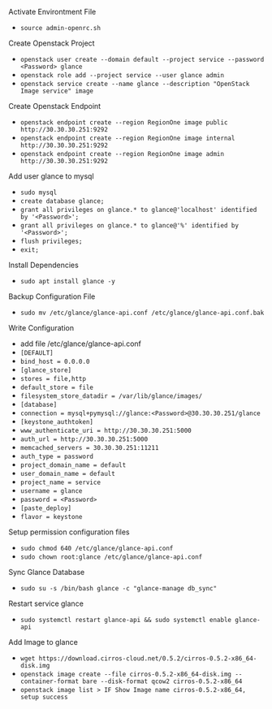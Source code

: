 Activate Environtment File
- `````source admin-openrc.sh`````

Create Openstack Project
- `````openstack user create --domain default --project service --password <Password> glance`````
- `````openstack role add --project service --user glance admin`````
- `````openstack service create --name glance --description "OpenStack Image service" image`````

Create Openstack Endpoint
- `````openstack endpoint create --region RegionOne image public http://30.30.30.251:9292`````
- `````openstack endpoint create --region RegionOne image internal http://30.30.30.251:9292`````
- `````openstack endpoint create --region RegionOne image admin http://30.30.30.251:9292`````
  
Add user glance to mysql
- `````sudo mysql`````
- `````create database glance;`````
- `````grant all privileges on glance.* to glance@'localhost' identified by '<Password>';`````
- `````grant all privileges on glance.* to glance@'%' identified by '<Password>';`````
- `````flush privileges;`````
- `````exit;`````

Install Dependencies
- `````sudo apt install glance -y`````

Backup Configuration File
- `````sudo mv /etc/glance/glance-api.conf /etc/glance/glance-api.conf.bak`````

Write Configuration 
- add file /etc/glance/glance-api.conf
 - `````[DEFAULT]`````
 - `````bind_host = 0.0.0.0`````
 - `````[glance_store]`````
 - `````stores = file,http`````
 - `````default_store = file`````
 - `````filesystem_store_datadir = /var/lib/glance/images/`````
 - `````[database]`````
 - `````connection = mysql+pymysql://glance:<Password>@30.30.30.251/glance`````
 - `````[keystone_authtoken]`````
 - `````www_authenticate_uri = http://30.30.30.251:5000`````
 - `````auth_url = http://30.30.30.251:5000`````
 - `````memcached_servers = 30.30.30.251:11211`````
 - `````auth_type = password`````
 - `````project_domain_name = default`````
 - `````user_domain_name = default`````
 - `````project_name = service`````
 - `````username = glance`````
 - `````password = <Password>`````
 - `````[paste_deploy]`````
 - `````flavor = keystone`````
  
Setup permission configuration files
- `````sudo chmod 640 /etc/glance/glance-api.conf`````
- `````sudo chown root:glance /etc/glance/glance-api.conf`````
  
Sync Glance Database
- `````sudo su -s /bin/bash glance -c "glance-manage db_sync"`````

Restart service glance
- `````sudo systemctl restart glance-api && sudo systemctl enable glance-api`````

Add Image to glance
- `````wget https://download.cirros-cloud.net/0.5.2/cirros-0.5.2-x86_64-disk.img`````
- `````openstack image create --file cirros-0.5.2-x86_64-disk.img --container-format bare --disk-format qcow2 cirros-0.5.2-x86_64`````
- `````openstack image list > IF Show Image name cirros-0.5.2-x86_64, setup success`````
